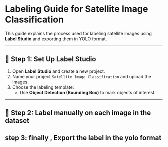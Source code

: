 # Labeling Guide for Satellite Image Classification

This guide explains the process used for labeling satellite images using **Label Studio** and exporting them in YOLO format.

---

## 🚀 Step 1: Set Up Label Studio
1. Open **Label Studio** and create a new project.
2. Name your project `Satellite Image Classification` and upload the images.
3. Choose the labeling template:
   - Use **Object Detection (Bounding Box)** to mark objects of interest.

---

## 📝 Step 2: Label manually on each image in the dataset  

##     step 3: finally , Export the label in the yolo format 




